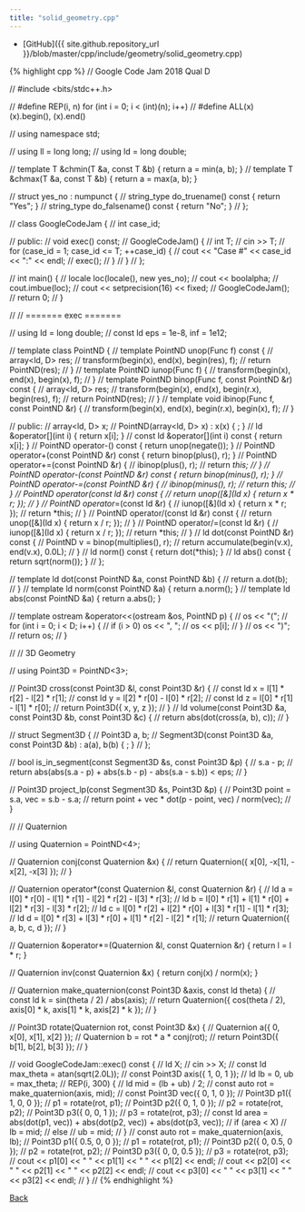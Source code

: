 ```yaml
---
title: "solid_geometry.cpp"
---
```


- [GitHub]({{ site.github.repository_url }}/blob/master/cpp/include/geometry/solid_geometry.cpp)

{% highlight cpp %}
// Google Code Jam 2018 Qual D

// #include <bits/stdc++.h>

// #define REP(i, n) for (int i = 0; i < (int)(n); i++)
// #define ALL(x) (x).begin(), (x).end()

// using namespace std;

// using ll = long long;
// using ld = long double;

// template <typename T> T &chmin(T &a, const T &b) { return a = min(a, b); }
// template <typename T> T &chmax(T &a, const T &b) { return a = max(a, b); }

// struct yes_no : numpunct<char> {
//   string_type do_truename() const { return "Yes"; }
//   string_type do_falsename() const { return "No"; }
// };

// class GoogleCodeJam {
//   int case_id;

// public:
//   void exec() const;
//   GoogleCodeJam() {
//     int T;
//     cin >> T;
//     for (case_id = 1; case_id <= T; ++case_id) {
//       cout << "Case #" << case_id << ":" << endl;
//       exec();
//     }
//   }
// };

// int main() {
//   locale loc(locale(), new yes_no);
//   cout << boolalpha;
//   cout.imbue(loc);
//   cout << setprecision(16) << fixed;
//   GoogleCodeJam();
//   return 0;
// }

// // ======= exec =======

// using ld = long double;
// const ld eps = 1e-8, inf = 1e12;

// template <int D> class PointND {
//   template <class Func> PointND unop(Func f) const {
//     array<ld, D> res;
//     transform(begin(x), end(x), begin(res), f);
//     return PointND(res);
//   }
//   template <class Func> PointND iunop(Func f) {
//     transform(begin(x), end(x), begin(x), f);
//   }
//   template <class Func> PointND binop(Func f, const PointND &r) const {
//     array<ld, D> res;
//     transform(begin(x), end(x), begin(r.x), begin(res), f);
//     return PointND(res);
//   }
//   template <class Func> void ibinop(Func f, const PointND &r) {
//     transform(begin(x), end(x), begin(r.x), begin(x), f);
//   }

// public:
//   array<ld, D> x;
//   PointND(array<ld, D> x) : x(x) { ; }
//   ld &operator[](int i) { return x[i]; }
//   const ld &operator[](int i) const { return x[i]; }
//   PointND operator-() const { return unop(negate<ld>()); }
//   PointND operator+(const PointND &r) const { return binop(plus<ld>(), r); }
//   PointND operator+=(const PointND &r) {
//     ibinop(plus<ld>(), r);
//     return *this;
//   }
//   PointND operator-(const PointND &r) const { return binop(minus<ld>(), r); }
//   PointND operator-=(const PointND &r) {
//     ibinop(minus<ld>(), r);
//     return *this;
//   }
//   PointND operator*(const ld &r) const {
//     return unop([&](ld x) { return x * r; });
//   }
//   PointND operator*=(const ld &r) {
//     iunop([&](ld x) { return x * r; });
//     return *this;
//   }
//   PointND operator/(const ld &r) const {
//     return unop([&](ld x) { return x / r; });
//   }
//   PointND operator/=(const ld &r) {
//     iunop([&](ld x) { return x / r; });
//     return *this;
//   }
//   ld dot(const PointND &r) const {
//     PointND v = binop(multiplies<ld>(), r);
//     return accumulate(begin(v.x), end(v.x), 0.0L);
//   }
//   ld norm() const { return dot(*this); }
//   ld abs() const { return sqrt(norm()); }
// };

// template <int D> ld dot(const PointND<D> &a, const PointND<D> &b) {
//   return a.dot(b);
// }
// template <int D> ld norm(const PointND<D> &a) { return a.norm(); }
// template <int D> ld abs(const PointND<D> &a) { return a.abs(); }

// template <int D> ostream &operator<<(ostream &os, PointND<D> p) {
//   os << "(";
//   for (int i = 0; i < D; i++) {
//     if (i > 0) os << ", ";
//     os << p[i];
//   }
//   os << ")";
//   return os;
// }

// // 3D Geometry

// using Point3D = PointND<3>;

// Point3D cross(const Point3D &l, const Point3D &r) {
//   const ld x = l[1] * r[2] - l[2] * r[1];
//   const ld y = l[2] * r[0] - l[0] * r[2];
//   const ld z = l[0] * r[1] - l[1] * r[0];
//   return Point3D({ x, y, z });
// }
// ld volume(const Point3D &a, const Point3D &b, const Point3D &c) {
//   return abs(dot(cross(a, b), c));
// }

// struct Segment3D {
//   Point3D a, b;
//   Segment3D(const Point3D &a, const Point3D &b) : a(a), b(b) { ; }
// };

// bool is_in_segment(const Segment3D &s, const Point3D &p) {
//   s.a - p;
//   return abs(abs(s.a - p) + abs(s.b - p) - abs(s.a - s.b)) < eps;
// }

// Point3D project_lp(const Segment3D &s, Point3D &p) {
//   Point3D point = s.a, vec = s.b - s.a;
//   return point + vec * dot(p - point, vec) / norm(vec);
// }

// // Quaternion

// using Quaternion = PointND<4>;

// Quaternion conj(const Quaternion &x) {
//   return Quaternion({ x[0], -x[1], -x[2], -x[3] });
// }

// Quaternion operator*(const Quaternion &l, const Quaternion &r) {
//   ld a = l[0] * r[0] - l[1] * r[1] - l[2] * r[2] - l[3] * r[3];
//   ld b = l[0] * r[1] + l[1] * r[0] + l[2] * r[3] - l[3] * r[2];
//   ld c = l[0] * r[2] + l[2] * r[0] + l[3] * r[1] - l[1] * r[3];
//   ld d = l[0] * r[3] + l[3] * r[0] + l[1] * r[2] - l[2] * r[1];
//   return Quaternion({ a, b, c, d });
// }

// Quaternion &operator*=(Quaternion &l, const Quaternion &r) { return l = l * r; }

// Quaternion inv(const Quaternion &x) { return conj(x) / norm(x); }

// Quaternion make_quaternion(const Point3D &axis, const ld theta) {
//   const ld k = sin(theta / 2) / abs(axis);
//   return Quaternion({ cos(theta / 2), axis[0] * k, axis[1] * k, axis[2] * k });
// }

// Point3D rotate(Quaternion rot, const Point3D &x) {
//   Quaternion a({ 0, x[0], x[1], x[2] });
//   Quaternion b = rot * a * conj(rot);
//   return Point3D({ b[1], b[2], b[3] });
// }

// void GoogleCodeJam::exec() const {
//   ld X;
//   cin >> X;
//   const ld max_theta = atan(sqrt(2.0L));
//   const Point3D axis({ 1, 0, 1 });
//   ld lb = 0, ub = max_theta;
//   REP(i, 300) {
//     ld mid = (lb + ub) / 2;
//     const auto rot = make_quaternion(axis, mid);
//     const Point3D vec({ 0, 1, 0 });
//     Point3D p1({ 1, 0, 0 });
//     p1 = rotate(rot, p1);
//     Point3D p2({ 0, 1, 0 });
//     p2 = rotate(rot, p2);
//     Point3D p3({ 0, 0, 1 });
//     p3 = rotate(rot, p3);
//     const ld area = abs(dot(p1, vec)) + abs(dot(p2, vec)) + abs(dot(p3, vec));
//     if (area < X)
//       lb = mid;
//     else
//       ub = mid;
//   }
//   const auto rot = make_quaternion(axis, lb);
//   Point3D p1({ 0.5, 0, 0 });
//   p1 = rotate(rot, p1);
//   Point3D p2({ 0, 0.5, 0 });
//   p2 = rotate(rot, p2);
//   Point3D p3({ 0, 0, 0.5 });
//   p3 = rotate(rot, p3);
//   cout << p1[0] << " " << p1[1] << " " << p1[2] << endl;
//   cout << p2[0] << " " << p2[1] << " " << p2[2] << endl;
//   cout << p3[0] << " " << p3[1] << " " << p3[2] << endl;
// }
//
{% endhighlight %}

[Back](../..)
